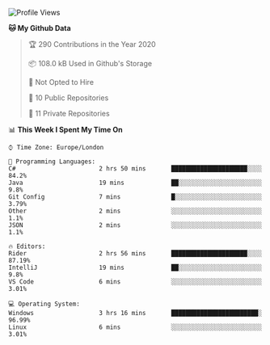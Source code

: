 <!--START_SECTION:waka-->
![Profile Views](http://img.shields.io/badge/Profile%20Views-0-blue)

**🐱 My Github Data** 

> 🏆 290 Contributions in the Year 2020
 > 
> 📦 108.0 kB Used in Github's Storage 
 > 
> 🚫 Not Opted to Hire
 > 
> 📜 10 Public Repositories 
 > 
> 🔑 11 Private Repositories  
 > 
📊 **This Week I Spent My Time On** 

```text
⌚︎ Time Zone: Europe/London

💬 Programming Languages: 
C#                       2 hrs 50 mins       █████████████████████░░░░   84.2% 
Java                     19 mins             ██░░░░░░░░░░░░░░░░░░░░░░░   9.8% 
Git Config               7 mins              █░░░░░░░░░░░░░░░░░░░░░░░░   3.79% 
Other                    2 mins              ░░░░░░░░░░░░░░░░░░░░░░░░░   1.1% 
JSON                     2 mins              ░░░░░░░░░░░░░░░░░░░░░░░░░   1.1%

🔥 Editors: 
Rider                    2 hrs 56 mins       █████████████████████░░░░   87.19% 
IntelliJ                 19 mins             ██░░░░░░░░░░░░░░░░░░░░░░░   9.8% 
VS Code                  6 mins              ░░░░░░░░░░░░░░░░░░░░░░░░░   3.01%

💻 Operating System: 
Windows                  3 hrs 16 mins       ████████████████████████░   96.99% 
Linux                    6 mins              ░░░░░░░░░░░░░░░░░░░░░░░░░   3.01%

```


<!--END_SECTION:waka-->